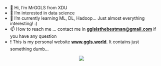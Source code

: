 - 👋 Hi, I’m MrGGLS from XDU
- 👀 I’m interested in data science
- 🌱 I’m currently learning ML, DL, Hadoop... Just almost everything interesting! :)
- 📫 How to reach me ... contact me in **gglsisthebestman@gmail.com** if you have any question  
- ❗ This is my personal website **www.ggls.world**. It contains just something dumb...
<!-- [![Ask Me Anything !](https://img.shields.io/badge/Ask%20me-anything-1abc9c.svg)](https://www.gglsisthebestman@gmail.com) -->
<p align="center"><img src="https://github-readme-stats.vercel.app/api?username=MrGGLS&show_icons=true&theme=tokyonight"/></p>  
<!-- [![Top Langs](https://github-readme-stats.vercel.app/api/top-langs/?username=MrGGLS&layout=compact)](https://github.com/MrGGLS/github-readme-stats)  
[![Typing SVG](https://readme-typing-svg.herokuapp.com?color=39F74A&lines=Is+There+Anything+Awesome%3F)](https://git.io/typing-svg)   -->
<!-- <p align="center"><img src="https://github-readme-quotes.herokuapp.com/quote?theme=dark&font=Redressed&animation=grow_out_in&quotesUrl=https://github.com/MrGGLS/MrGGLS/blob/main/quotes.json"/></p>  
 -->
<!---
MrGGLS/MrGGLS is a ✨ special ✨ repository because its `README.md` (this file) appears on your GitHub profile.
You can click the Preview link to take a look at your changes.
--->
